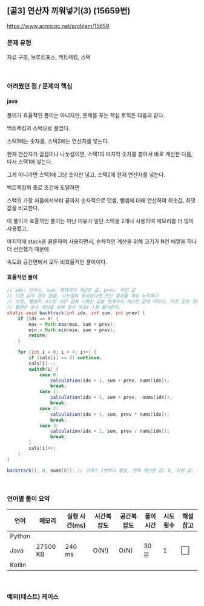 ## [골3] 연산자 끼워넣기(3) (15659번)

https://www.acmicpc.net/problem/15659

### 문제 유형

자료 구조, 브루트포스, 백트랙킹, 스택

<br>

### 어려웠던 점 / 문제의 핵심

#### java

풀이가 효율적인 풀이는 아니지만, 문제를 푸는 핵심 로직은 다음과 같다.

백트랙킹과 스택으로 풀었다.

스택1에는 숫자를, 스택2에는 연산자를 넣는다.

현재 연산자가 곱셈이나 나눗셈이면, 스택1의 마지막 숫자를 뽑아서 바로 계산한 다음, 다시 스택1에 넣는다.

그게 아니라면 스택1에 그냥 숫자만 넣고, 스택2에 현재 연산자를 넣는다.

백트랙킹의 종료 조건에 도달하면

스택의 가장 처음에서부터 끝까지 순차적으로 덧셈, 뺄셈에 대해 연산하여 최솟값, 최댓값을 비교한다.

이 풀이가 효율적인 풀이는 아닌 이유가 일단 스택을 2개나 사용하여 메모리를 더 많이 사용했고,

마지막에 stack을 클론하여 사용하면서, 순차적인 계산을 위해 크기가 N인 배열을 하나 더 선언했기 때문에

속도와 공간면에서 모두 비효율적인 풀이이다.

#### 효율적인 풀이

```java
// idx: 인덱스, sum: 현재까지 계산한 값, prev: 이전 값
// 이전 값의 경우 곱셈, 나눗셈이 연속된다면 연산 결과를 계속 누적하고
// 덧셈, 뺄셈이 나오면 이전 값에 기록된 값을 현재까지 계산한 값에 더하고, 이전 값은 현재 값으로 변경한다.
// 뺄셈은 음수 계산을 위해 음수 부호(-)를 붙여준다.
static void backtrack(int idx, int sum, int prev) {
    if (idx == n) {
        max = Math.max(max, sum + prev);
        min = Math.min(min, sum + prev);
        return;
    }

    for (int i = 0; i < 4; i++) {
        if (cals[i] == 0) continue;
        cals[i]--;
        switch(i) {
            case 0: 
                calculation(idx + 1, sum + prev, nums[idx]);
                break;
            case 1:
                calculation(idx + 1, sum + prev, -nums[idx]);
                break;
            case 2:
                calculation(idx + 1, sum, prev * nums[idx]);
                break;
            case 3:
                calculation(idx + 1, sum, prev / nums[idx]);
                break;
        }
        cals[i]++;
    }
}

backtrack(1, 0, nums[0]); // 인덱스 1번부터 출발, 현재 계산한 값: 0, 이전 값: 인덱스 0번의 값
```

<br>

### 언어별 풀이 요약

| 언어   | 메모리   | 실행 시간(ms) | 시간복잡도 | 공간복잡도 | 풀이 시간 | 시도 횟수 | 해설 참고            |
| ------ | -------- | ------------- | ---------- | ---------- | --------- | --------- | -------------------- |
| Python |          |               |            |            |           |           |                      |
| Java   | 27500 KB | 240 ms        | O(N!)      | O(N)       | 30분      | 1         | :white_large_square: |
| Kotlin |          |               |            |            |           |           |                      |

<br>

### 예외(테스트) 케이스

```
```

